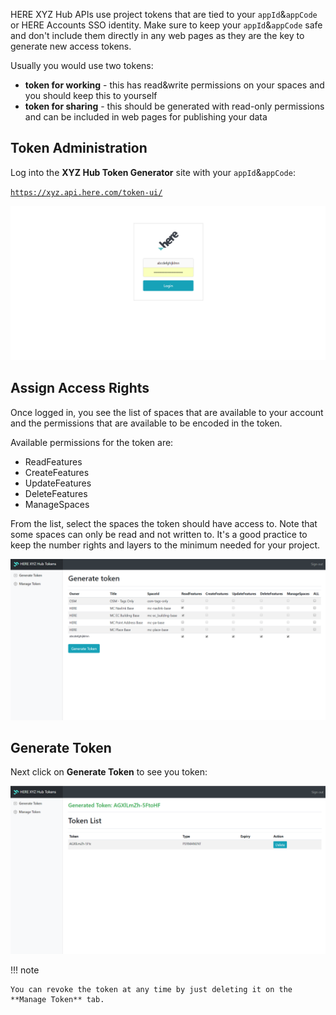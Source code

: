 HERE XYZ Hub APIs use project tokens that are tied to your `appId`&`appCode` or HERE Accounts SSO identity. Make sure to keep your `appId`&`appCode` safe and don't include them directly in any web pages as they are the key to generate new access tokens.

Usually you would use two tokens:

* **token for working** - this has read&write permissions on your spaces and you should keep this to yourself
* **token for sharing** - this should be generated with read-only permissions and can be included in web pages for publishing your data

## Token Administration

Log into the **XYZ Hub Token Generator** site with your `appId`&`appCode`:

[`https://xyz.api.here.com/token-ui/`](https://xyz.api.here.com/token-ui/)


[![Developer Overview](../assets/images/start-token-login.png)](../assets/images/start-token-login.png)

## Assign Access Rights

Once logged in, you see the list of spaces that are available to your account and the permissions that are available
to be encoded in the token.

Available permissions for the token are:

*	ReadFeatures
*	CreateFeatures
*	UpdateFeatures
*	DeleteFeatures
*	ManageSpaces

From the list, select the spaces the token should have access to. Note that some spaces can only be read and not written to.
It's a good practice to keep the number rights and layers to the minimum needed for your project.

[![Developer Overview](../assets/images/start-token-generate.png)](../assets/images/start-token-generate.png)

## Generate Token

Next click on **Generate Token** to see you token:

[![Developer Overview](../assets/images/start-token-view.png)](../assets/images/start-token-view.png)

!!! note

    You can revoke the token at any time by just deleting it on the **Manage Token** tab.
